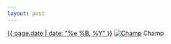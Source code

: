 ```yaml
---
layout: post
---
```


<p>
  <time><a href="/20">{{ page.date | date: "%e %B, %Y" }}</a></time>
  <a href="/20"><img src="{{ site.assets_url }}/20-640.jpg" srcset="{{ site.assets_url }}/20-1280.jpg 1280w, {{ site.assets_url }}/20-960.jpg 960w, {{ site.assets_url }}/20-640.jpg 640w, {{ site.assets_url }}/20-320.jpg 320w" sizes="(min-width: 700px) 50vw, calc(100vw - 2rem)" alt="Champ" /></a>
  <span>Champ</span>
</p>
